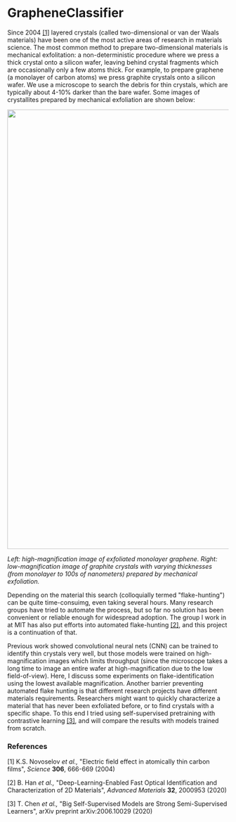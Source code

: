 # GrapheneClassifier
Since 2004 [[1]](#1) layered crystals (called two-dimensional or van der Waals materials) have been one of the most active areas of research in materials science. The most common method to prepare two-dimensional materials is mechanical exfolitation: a non-deterministic procedure where we press a thick crystal onto a silicon wafer, leaving behind crystal fragments which are occasionally only a few atoms thick. For example, to prepare graphene (a monolayer of carbon atoms) we press graphite crystals onto a silicon wafer. We use a microscope to search the debris for thin crystals, which are typically about 4-10% darker than the bare wafer. Some images of crystallites prepared by mechanical exfoliation are shown below:

<p align = "center">
<img src="figures/exfoliation_examples.png" width=1000>
</p>
  
*Left: high-magnification image of exfoliated monolayer graphene. Right: low-magnification image of graphite crystals with varying thicknesses (from monolayer to 100s of nanometers) prepared by mechanical exfoliation.*

Depending on the material this search (colloquially termed "flake-hunting") can be quite time-consuimg, even taking several hours. Many research groups have tried to automate the process, but so far no solution has been convenient or reliable enough for widespread adoption. The group I work in at MIT has also put efforts into automated flake-hunting [[2]](#2), and this project is a continuation of that. 

Previous work showed convolutional neural nets (CNN) can be trained to identify thin crystals very well, but those models were trained on high-magnification images which limits throughput (since the microscope takes a long time to image an entire wafer at high-magnification due to the low field-of-view). Here, I discuss some experiments on flake-identification using the lowest available magnification. Another barrier preventing automated flake hunting is that different research projects have different materials requirements. Researchers might want to quickly characterize a material that has never been exfoliated before, or to find crystals with a specific shape. To this end I tried using self-supervised pretraining with contrastive learning [[3]](#3), and will compare the results with models trained from scratch. 

### References
<a id="1">[1]</a> K.S. Novoselov *et al.,* "Electric field effect in atomically thin carbon films", *Science* **306**, 666-669 (2004)

<a id="2">[2]</a> B. Han *et al.,* "Deep-Learning-Enabled Fast Optical Identification and Characterization of 2D Materials", *Advanced Materials* **32**, 2000953 (2020)

<a id="3">[3]</a> T. Chen *et al.,* "Big Self-Supervised Models are Strong Semi-Supervised Learners", arXiv preprint arXiv:2006.10029 (2020)
